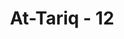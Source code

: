 ---
title: "At-Tariq - 12"
no: 12
arabic_no: ١٢
ayah: وَالْاَرْضِ ذَاتِ الصَّدْعِۙ 
translation: "dan bumi yang mempunyai tumbuh-tumbuhan,"
tafsir: "Allah bersumpah dengan bumi yang mempunyai tumbuh-tumbuhan dan buah-buahan yang sangat diperlukan untuk kehidupan manusia dan binatang ternak mereka."
---